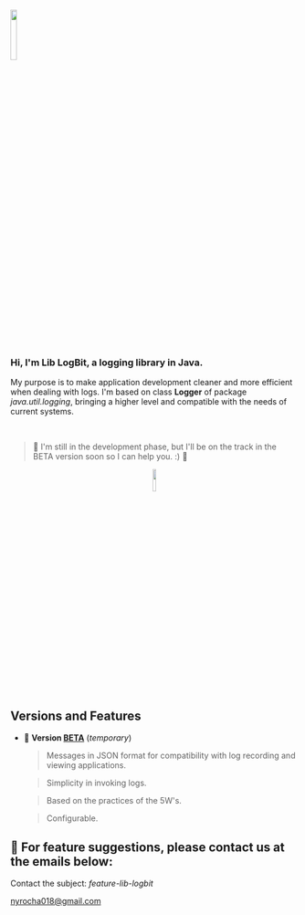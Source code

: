 # <img src="https://github.com/devblack21/lib-logbit/blob/feature/refact/logo2.png" height=15% width=15% /> 

<h3> Hi, I'm Lib LogBit, a logging library in Java. </h3>

  
My purpose is to make application development cleaner and more efficient when dealing with logs. I'm based on class <b>Logger</b> of package
 <i>java.util.logging</i>, bringing a higher level and compatible with the needs of current systems.   
    
<br>

>:construction: I'm still in the development phase, but I'll be on the track in the BETA version soon so I can help you. :) :construction: 

<div align=center>
<img src="https://www.icegif.com/wp-content/uploads/2021/11/icegif-993.gif" height=10% width=10% />  
</div>

<h2> Versions and Features</h2>  

  - :construction: <b>Version <a href="https://github.com/devblack21/stitch-lib-logger/packages/1507865?version=0.0.2-SNAPSHOT" target="_blank"> BETA</a></b> (<i>temporary</i>)
  
     
     > Messages in JSON format for compatibility with log recording and viewing applications.
     
     > Simplicity in invoking logs.
     
     > Based on the practices of the 5W's.

     > Configurable.

## 📁 For feature suggestions, please contact us at the emails below:

Contact the subject: <i>feature-lib-logbit</i>

nyrocha018@gmail.com

